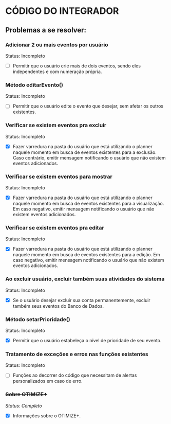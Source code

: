 # CÓDIGO DO INTEGRADOR
## Problemas a se resolver:


### Adicionar 2 ou mais eventos por usuário
Status: Incompleto

- [ ] Permitir que o usuário crie mais de dois eventos, sendo eles independentes e com numeração própria.


### Método editarEvento()
Status: Incompleto

- [ ] Permitir que o usuário edite o evento que desejar, sem afetar os outros existentes.


### Verificar se existem eventos pra excluir
Status: Incompleto

- [x] Fazer varredura na pasta do usuário que está utilizando o planner naquele momento em busca de eventos existentes para a exclusão. Caso contrário, emitir mensagem notificando o usuário que não existem eventos adicionados. 


### Verificar se existem eventos para mostrar
Status: Incompleto

- [x] Fazer varredura na pasta do usuário que está utilizando o planner naquele momento em busca de eventos existentes para a visualização. Em caso negativo, emitir mensagem notificando o usuário que não existem eventos adicionados. 


### Verificar se existem eventos pra editar
Status: Incompleto

- [x] Fazer varredura na pasta do usuário que está utilizando o planner naquele momento em busca de eventos existentes para a edição. Em caso negativo, emitir mensagem notificando o usuário que não existem eventos adicionados.


### Ao excluir usuário, excluir também suas atividades do sistema
Status: Incompleto

- [x] Se o usuário desejar excluir sua conta permanentemente, excluir também seus eventos do Banco de Dados.


### Método setarPrioridade()
Status: Incompleto

- [x] Permitir que o usuário estabeleça o nível de prioridade de seu evento.


### Tratamento de exceções e erros nas funções existentes
Status: Incompleto

- [ ] Funções ao decorrer do código que necessitam de alertas personalizados em caso de erro.


### ~~Sobre OTIMIZE+~~
_Status: Completo_

- [x] Informações sobre o OTIMIZE+.


